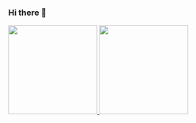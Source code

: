 ### Hi there 👋

<div>
<a href="https://github.com/luismoraiss">
<img loading="lazy" height="180em" src="https://github-readme-stats.vercel.app/api/top-langs/?username=luismoraiss&layout=compact&langs_count=7&theme=dracula"/>
<img loading="lazy" height="180em" src="https://github-readme-stats.vercel.app/api?username=luismoraiss &show_icons=true&theme=dracula&include_all_commits=true&count_private=true"/>
</div>
